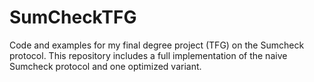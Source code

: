 # SumCheckTFG
Code and examples for my final degree project (TFG) on the Sumcheck protocol. This repository includes a full implementation of the naive Sumcheck protocol and one optimized variant.
